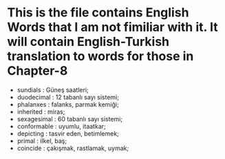 # This is the file contains English Words that I am not fimiliar with it. It will contain English-Turkish translation to words for those in Chapter-8

- sundials : Güneş saatleri;
- duodecimal : 12 tabanlı sayı sistemi;
- phalanxes : falanks, parmak kemiği;
- inherited : miras; 
- sexagesimal : 60 tabanlı sayı sistemi;
- conformable : uyumlu, itaatkar;
- depicting : tasvir eden, betimlemek;
- primal : ilkel, baş;
- coincide : çakışmak, rastlamak, uymak;